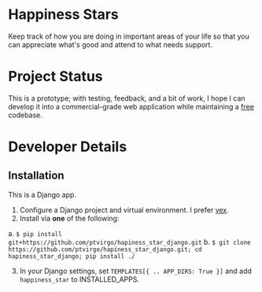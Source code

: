 # Happiness Stars

Keep track of how you are doing in important areas of your life so that you can appreciate what's good and attend to what needs support.


# Project Status

This is a prototype;  with testing, feedback, and a bit of work, I hope I can develop it into a commercial-grade web application while maintaining a [free](https://www.gnu.org/philosophy/free-sw.en.html) codebase.

# Developer Details

## Installation

This is a Django app.

1. Configure a Django project and virtual environment.  I prefer [vex](https://pypi.python.org/pypi/vex).
2. Install via **one** of the following:

  a. `$ pip install git+https://github.com/ptvirgo/hapiness_star_django.git`
  b. `$ git clone https://github.com/ptvirgo/hapiness_star_django.git; cd hapiness_star_django; pip install ./`

3. In your Django settings, set `TEMPLATES[{ .. APP_DIRS: True }]` and add `happiness_star` to INSTALLED_APPS.
